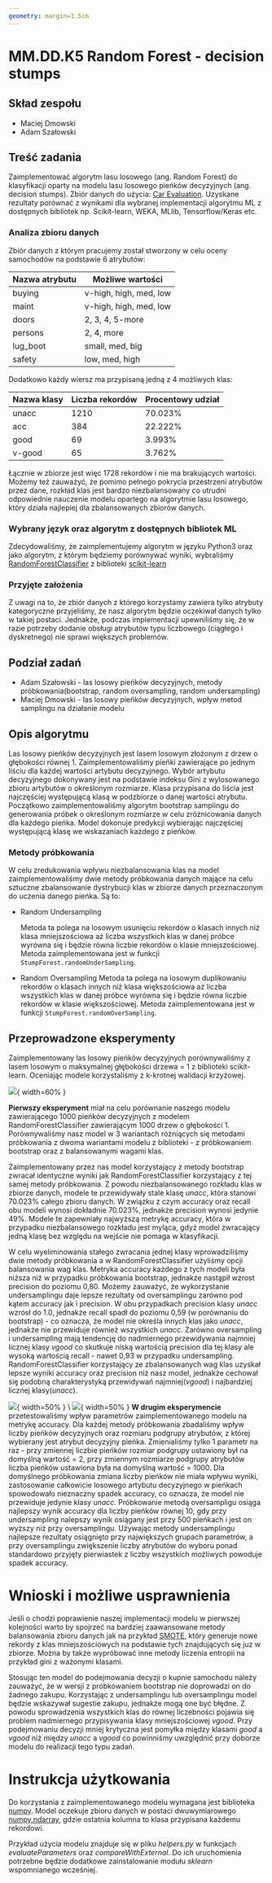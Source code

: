 ```yaml
---
geometry: margin=1.5cm
---
```

# MM.DD.K5 Random Forest - decision stumps

## Skład zespołu
- Maciej Dmowski
- Adam Szałowski

## Treść zadania
Zaimplementować algorytm lasu losowego (ang. Random Forest) do klasyfikacji oparty na modelu lasu losowego pieńków decyzyjnych (ang. decision stumps). Zbiór danych do użycia: [Car Evaluation](https://archive.ics.uci.edu/ml/datasets/Car+Evaluation). Uzyskane rezultaty porównać z wynikami dla wybranej implementacji algorytmu ML z dostępnych bibliotek np. Scikit-learn, WEKA, MLlib, Tensorflow/Keras etc.

### Analiza zbioru danych

Zbiór danych z którym pracujemy został stworzony w celu oceny samochodów na podstawie 6 atrybutów:


| Nazwa atrybutu | Możliwe wartości |
| -------- | -------- |
| buying     |   v-high, high, med, low   |
|  maint  |   v-high, high, med, low   |
|  doors |    2, 3, 4, 5-more  |
|  persons |   2, 4, more   |
|  lug_boot |   small, med, big   |
|  safety |   low, med, high   |

Dodatkowo każdy wiersz ma przypisaną jedną z 4 możliwych klas:


| Nazwa klasy | Liczba rekordów | Procentowy udział |
| -------- | -------- | -------- |
| unacc     | 1210     | 70.023%     |
| acc     | 384     | 22.222%     |
| good    | 69     | 3.993%     |
| v-good    | 65     | 3.762%     |

Łącznie w zbiorze jest więc 1728 rekordów i nie ma brakujących wartości. Możemy też zauważyć, że pomimo pełnego pokrycia przestrzeni atrybutów przez dane, rozkład klas jest bardzo niezbalansowany co utrudni odpowiednie nauczenie modelu opartego na algorytmie lasu losowego, który działa najlepiej dla zbalansowanych zbiorów danych.

### Wybrany język oraz algorytm z dostępnych bibliotek ML

Zdecydowaliśmy, że zaimplementujemy algorytm w języku Python3 oraz jako algorytm, z którym będziemy porównywać wyniki, wybraliśmy [RandomForestClassifier](https://scikit-learn.org/stable/modules/generated/sklearn.ensemble.RandomForestClassifier.html) z biblioteki [scikit-learn](https://scikit-learn.org/)

### Przyjęte założenia

Z uwagi na to, że zbiór danych z którego korzystamy zawiera tylko atrybuty kategoryczne przyjeliśmy, że nasz algorytm będzie oczekiwał danych tylko w takiej postaci. Jednakże, podczas implementacji upewniliśmy się, że w razie potrzeby dodanie obsługi atrybutów typu liczbowego (ciągłego i dyskretnego) nie sprawi większych problemów.


## Podział zadań
- Adam Szałowski - las losowy pieńków decyzyjnych, metody próbkowania(bootstrap, random oversampling, random undersampling)
- Maciej Dmowski - las losowy pieńków decyzyjnych, wpływ metod samplingu na działanie modelu  

## Opis algorytmu
Las losowy pieńków decyzyjnych jest lasem losowym złożonym z drzew o głębokości równej 1. Zaimplementowaliśmy pieńki zawierające po jednym liściu dla każdej wartości artybutu decyzyjnego. Wybór artybutu decyzyjnego dokonywany jest na podstawie indeksu Gini z wylosowanego zbioru artybutów o określonym  rozmiarze. Klasa przypisana do liścia jest najczęściej występującą klasą w podzbiorze o danej wartości atrybutu. Początkowo zaimplementowaliśmy algorytm bootstrap samplingu do generowania próbek o określonym rozmiarze w celu zróżnicowania danych dla każdego pieńka. 
Model dokonuje predykcji wybierając najczęściej występującą klasę we wskazaniach każdego z pieńków. 

### Metody próbkowania

W celu zredukowania wpływu niezbalansowania klas na model zaimplementowaliśmy dwie metody próbkowania danych mające na celu sztuczne zbalansowanie dystrybucji klas w zbiorze danych przeznaczonym do uczenia danego pieńka. Są to:

- Random Undersampling

    Metoda ta polega na losowym usunięciu rekordów o klasach innych niż klasa mniejszościowa aż    liczba wszystkich klas w danej próbce wyrówna się i będzie równa liczbie rekordów o klasie mniejszościowej.
    Metoda zaimplementowana jest w funkcji ```StumpForest.randomUnderSampling```.
    
- Random Oversampling
    Metoda ta polega na losowym duplikowaniu rekordów o klasach innych niż klasa większościowa aż liczba wszystkich klas w danej próbce wyrówna się i będzie równa liczbie rekordów w klasie większościowej.
    Metoda zaimplementowana jest w funkcji ```StumpForest.randomOverSampling```.

## Przeprowadzone eksperymenty
Zaimplementowany las losowy pieńków decyzyjnych porównywaliśmy z lasem losowym o maksymalnej głębokości drzewa = 1 z biblioteki scikit-learn. Oceniając modele korzystaliśmy z k-krotnej walidacji krzyżowej.

![](plot3.jpeg){ width=60% }

**Pierwszy eksperyment** miał na celu porównanie naszego modelu zawierającego 1000 pieńków decyzyjnych z modelem RandomForestClassifier zawierającym 1000 drzew o głębokości 1. Porównywaliśmy nasz model w 3 wariantach różniących się metodami próbkowania z dwoma wariantami modelu z biblioteki - z próbkowaniem bootstrap oraz z balansowanymi wagami klas.

Zaimplementowany przez nas model korzystający z metody bootstrap zwracał identyczne wyniki jak RandomForestClassifier korzystający z tej samej metody próbkowania. Z powodu niezbalansowanego rozkładu klas w zbiorze danych, modele te przewidywały stale klasę *unacc*, która stanowi 70.023% całego zbioru danych. W związku z czym accuracy oraz recall obu modeli wynosi dokładnie 70.023%, jednakże precision wynosi jedynie 49%. Modele te zapewniały najwyższą metrykę accuracy, która w przypadku niezbalansowego rozkładu jest myląca, gdyż model zwracający jedną klasę bez względu na wejście nie pomaga w klasyfikacji.

W celu wyeliminowania stałego zwracania jednej klasy wprowadziliśmy dwie metody próbkowania a w RandomForestClassifier użyliśmy opcji balansowania wag klas. Metryka accuracy każdego z tych modeli była niższa niż w przypadku próbkowania bootstrap, jednakże nastąpił wzrost precision do poziomu 0,80. Możemy zauważyć, że wykorzystanie undersamplingu daje lepsze rezultaty od oversamplingu zarówno pod kątem accuracy jak i precision. W obu przypadkach precision klasy *unacc* wzrósł do 1.0, jednakże recall spadł do poziomu 0,59 (w porównaniu do bootstrap) - co oznacza, że model nie określa innych klas jako *unacc*, jednakże nie przewiduje również wszystkich *unacc*. Zarówno oversampling i undersampling mają tendencję do nadmiernego przewidywania najmniej licznej klasy *vgood* co skutkuje niską wartością precision dla tej klasy ale wysoką wartością recall - nawet 0,93 w przypadku undersampling. RandomForestClassifier korzystający ze zbalansowanych wag klas uzyskał lepsze wyniki accuracy oraz precision niż nasz model, jednakże cechował się podobną charakterystyką przewidywań najmniej(*vgood*) i najbardziej licznej klasy(*unacc*).

![](plot1.jpeg){ width=50% } \ ![](plot2.jpeg){ width=50% }
**W drugim eksperymencie** przetestowaliśmy wpływ parametrów zaimplementowanego modelu na metrykę accuracy. 
Dla każdej metody próbkowania zbadaliśmy wpływ liczby pieńków decyzyjnych oraz rozmiaru podgrupy atrybutów, z której wybierany jest atrybut decyzyjny pieńka. Zmienialiśmy tylko 1 parametr na raz - przy zmiennej liczbie pieńków rozmiar podgrupy ustawiony był na domyślną wartość = 2, przy zmiennym rozmiarze podgrupy atrybutów liczba pieńków ustawiona była na domyślną wartość = 1000.
Dla domyślnego próbkowania zmiana liczby pieńków nie miała wpływu wyniki, zastosowanie całkowicie losowego artybutu decyzyjnego w pieńkach spowodowało nieznaczny spadek accuracy, co oznacza, że model nie przewiduje jedynie klasy *unacc*. 
Próbkowanie metodą oversampligu osiąga najlepszy wynik accuracy dla liczby pieńków równej 10, gdy przy undersampling nalepszy wynik osiągany jest przy 500 pieńkach i jest on wyższy niż przy oversamplingu. Używając metody undersamplingu najlepsze rezultaty osiągnięto przy największych grupach parametrów, a przy oversamplingu zwiększenie liczby atrybutów do wyboru ponad standardowo przyjęty pierwiastek z liczby wszystkich możliwych powoduje spadek accuracy.

# Wnioski i możliwe usprawnienia

Jeśli o chodzi poprawienie naszej implementacji modelu w pierwszej kolejności warto by spojrzeć na bardziej zaawansowane metody balansowania zbioru danych jak na przykład [SMOTE](https://arxiv.org/abs/1106.1813), który generuje nowe rekordy z klas mniejszościowych na podstawie tych znajdujących się juz w zbiorze. Można by także wypróbować inne metody liczenia entropii na przykład gini z ważonymi klasami.

Stosując ten model do podejmowania decyzji o kupnie samochodu należy zauważyć, że w wersji z próbkowaniem bootstrap nie doprowadzi on do żadnego zakupu. Korzystając z undersamplingu lub oversamplingu model będzie wskazywał sugestie zakupu, jednakże mogą one być błędne. Z powodu sprowadzenia wszystkich klas do równej liczebności pojawia się problem nadmiernego przypisywania klasy mniejszościowej *vgood*. Przy podejmowaniu decyzji mniej krytyczna jest pomyłka między klasami *good* a *vgood* niż między *unacc* a *vgood* co powinniśmy uwzględnić przy doborze modelu do realizacji tego typu zadań.

# Instrukcja użytkowania

Do korzystania z zaimplementowanego modelu wymagana jest biblioteka [numpy](https://numpy.org/). Model oczekuje zbioru danych w postaci dwuwymiarowego [numpy.ndarray](https://numpy.org/doc/stable/reference/arrays.ndarray.html), gdzie ostatnia kolumna to klasa przypisana każdemu rekordowi.

Przykład użycia modelu znajduje się w pliku *helpers.py* w funkcjach *evaluateParameters* oraz *compareWithExternal*. Do ich uruchomienia potrzebne będzie dodatkowe zainstalowanie modułu *sklearn* wspomnianego wcześniej.
